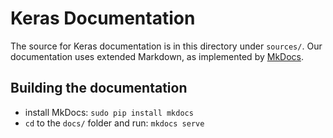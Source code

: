 # Keras Documentation

The source for Keras documentation is in this directory under `sources/`. 
Our documentation uses extended Markdown, as implemented by [MkDocs](http://mkdocs.org).

## Building the documentation

- install MkDocs: `sudo pip install mkdocs`
- `cd` to the `docs/` folder and run: `mkdocs serve`
